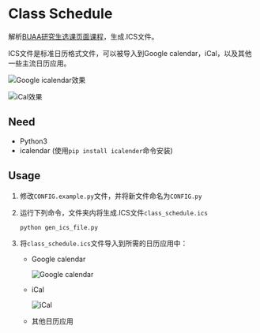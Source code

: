 # Class Schedule

解析[BUAA研究生选课页面课程](http://gsmis.buaa.edu.cn/)，生成.ICS文件。

ICS文件是标准日历格式文件，可以被导入到Google calendar，iCal，以及其他一些主流日历应用。

![Google icalendar效果](https://tva1.sinaimg.cn/large/006y8mN6ly1g6x6dbgjb9j31bf0u0djx.jpg)

![iCal效果](https://tva1.sinaimg.cn/large/006y8mN6gy1g6ust9morsj31850u0qrs.jpg)



## Need

- Python3
- icalendar (使用`pip install icalender`命令安装)

## Usage

1. 修改`CONFIG.example.py`文件，并将新文件命名为`CONFIG.py`

2. 运行下列命令，文件夹内将生成.ICS文件`class_schedule.ics`

   ```bash
   python gen_ics_file.py
   ```

5. 将`class_schedule.ics`文件导入到所需的日历应用中：

   - Google calendar
   
     ![Google calendar](https://tva1.sinaimg.cn/large/006y8mN6gy1g6uq3o0zckj316o0gwjrn.jpg)
   
   - iCal
   
     ![iCal](https://tva1.sinaimg.cn/large/006y8mN6gy1g6uq226cjuj30fo07aac8.jpg)
     
   - 其他日历应用
   
